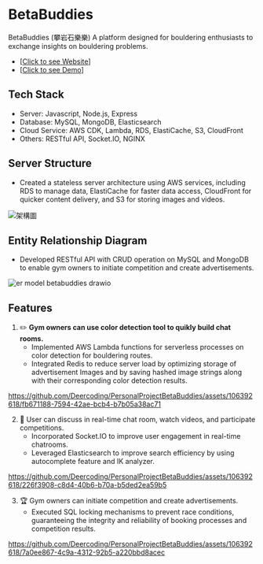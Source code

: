 # BetaBuddies

BetaBuddies (攀岩石樂樂) 
A platform designed for bouldering enthusiasts to exchange insights on bouldering problems.
* [[Click to see Website](https://deercodeweb.com/)]
* [[Click to see Demo](https://youtu.be/p6bnUINLLmQ)]

## Tech Stack 
* Server: Javascript, Node.js, Express
* Database: MySQL, MongoDB, Elasticsearch
* Cloud Service: AWS CDK, Lambda, RDS, ElastiCache, S3, CloudFront
* Others: RESTful API, Socket.IO, NGINX
  
## Server Structure
* Created a stateless server architecture using AWS services, including RDS to manage data, ElastiCache for faster data access, CloudFront for quicker content delivery, and S3 for storing images and videos.

![架構圖](https://github.com/Deercoding/PersonalProjectBetaBuddies/assets/106392618/967ba116-6377-4f28-8c42-eab73d800aad)

## Entity Relationship Diagram 
*  Developed RESTful API with CRUD operation on MySQL and MongoDB to enable gym owners to initiate competition and create advertisements.

![er model betabuddies drawio](https://github.com/Deercoding/PersonalProjectBetaBuddies/assets/106392618/134c52fb-8e84-4ca8-9137-d3a88e0253d0)


## Features

1. :pencil2: **Gym owners can use color detection tool to quikly build chat rooms.**
   * Implemented AWS Lambda functions for serverless processes on color detection for bouldering routes.
   * Integrated Redis to reduce server load by optimizing storage of advertisement Images and by saving hashed image strings along with their corresponding color detection results.

https://github.com/Deercoding/PersonalProjectBetaBuddies/assets/106392618/fb671188-7594-42ae-bcb4-b7b05a38ac71

2. :iphone: User can discuss in real-time chat room, watch videos, and participate competitions.
    *  Incorporated Socket.IO to improve user engagement in real-time chatrooms.
    *   Leveraged Elasticsearch to improve search efficiency by using autocomplete feature and IK analyzer.

https://github.com/Deercoding/PersonalProjectBetaBuddies/assets/106392618/226f3908-c8d4-40b6-b70a-b5ded2ea59b5

3. :trophy: Gym owners can initiate competition and create advertisements.
   *   Executed SQL locking mechanisms to prevent race conditions, guaranteeing the integrity and reliability of booking processes and competition results.

https://github.com/Deercoding/PersonalProjectBetaBuddies/assets/106392618/7a0ee867-4c9a-4312-92b5-a220bbd8acec
